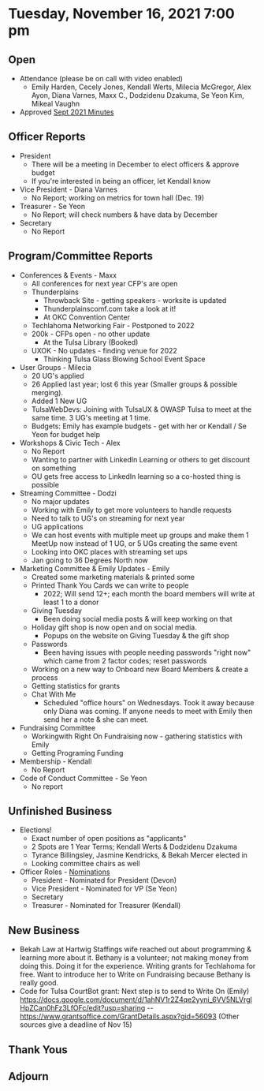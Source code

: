 # Tuesday, November 16, 2021 7:00 pm

## Open

- Attendance (please be on call with video enabled)
	- Emily Harden, Cecely Jones, Kendall Werts, Milecia McGregor, Alex Ayon, Diana Varnes, Maxx C., Dodzidenu Dzakuma, Se Yeon Kim, Mikeal Vaughn
- Approved [Sept 2021 Minutes](https://github.com/techlahoma/board_meetings/blob/master/2021/09_Sept_Minutes.md)


## Officer Reports

- President
	- There will be a meeting in December to elect officers & approve budget 
	- If you're interested in being an officer, let Kendall know 
- Vice President - Diana Varnes
	- No Report; working on metrics for town hall (Dec. 19)
- Treasurer - Se Yeon 
	- No Report; will check numbers & have data by December 
- Secretary 
	- No Report

## Program/Committee Reports

- Conferences & Events - Maxx
	- All conferences for next year CFP's are open 
	- Thunderplains 
		- Throwback Site - getting speakers - worksite is updated 
		- Thunderplainscomf.com   take a look at it! 
		- At OKC Convention Center 
	- Techlahoma Networking Fair - Postponed to 2022 
	- 200k - CFPs open - no other update 
		- At the Tulsa Library (Booked)
	- UXOK - No updates - finding venue for 2022 
		- Thinking Tulsa Glass Blowing School Event Space
- User Groups - Milecia
	- 20 UG's applied 
	- 26 Applied last year; lost 6 this year (Smaller groups & possible merging). 
	- Added 1 New UG 
	- TulsaWebDevs: Joining with TulsaUX & OWASP Tulsa to meet at the same time. 3 UG's meeting at 1 time. 
	- Budgets: Emily has example budgets - get with her or Kendall / Se Yeon for budget help 
- Workshops & Civic Tech - Alex
	- No Report
	- Wanting to partner with LinkedIn Learning or others to get discount on something 
	- OU gets free access to LinkedIn learning so a co-hosted thing is possible 
- Streaming Committee - Dodzi 
	- No major updates
	- Working with Emily to get more volunteers to handle requests 
	- Need to talk to UG's on streaming for next year 
	- UG applications
	- We can host events with multiple meet up groups and make them 1 MeetUp now instead of 1 UG, or 5 UGs creating the same event 
	- Looking into OKC places with streaming set ups 
	- Jan going to 36 Degrees North now 
- Marketing Committee & Emily Updates - Emily
	- Created some marketing materials & printed some 
	- Printed Thank You Cards we can write to people 
		- 2022; Will send 12+; each month the board members will write at least 1 to a donor
	- Giving Tuesday 
		- Been doing social media posts & will keep working on that 
	- Holiday gift shop is now open and on social media. 
		- Popups on the website on Giving Tuesday & the gift shop 
	- Passwords
		- Been having issues with people needing passwords "right now" which came from 2 factor codes; reset passwords 
	- Working on a new way to Onboard new Board Members & create a process 
	- Getting statistics for grants 
	- Chat With Me
		- Scheduled "office hours" on Wednesdays. Took it away because only Diana was coming. If anyone needs to meet with Emily then send her a note & she can meet. 
- Fundraising Committee 
	- Workingwith Right On Fundraising now - gathering statistics with Emily 
	- Getting Programing Funding 
- Membership - Kendall
	- No Report
- Code of Conduct Committee - Se Yeon
	- No report

## Unfinished Business
- Elections!
	- Exact number of open positions as "applicants" 
	- 2 Spots are 1 Year Terms; Kendall Werts & Dodzidenu Dzakuma
	- Tyrance Billingsley, Jasmine Kendricks, & Bekah Mercer elected in 
	- Looking committee chairs as well 
- Officer Roles - [Nominations](https://docs.google.com/spreadsheets/d/1jRNdkFpPmqW3UO-49xZXssErVVT2nP62H39R_W43MR4/edit?usp=sharing) 
	- President - Nominated for President (Devon) 
	- Vice President - Nominated for VP (Se Yeon)
	- Secretary 
	- Treasurer - Nominated for Treasurer (Kendall) 

## New Business
- Bekah Law at Hartwig Staffings wife reached out about programming & learning more about it. Bethany is a volunteer; not making money from doing this. Doing it for the experience. Writing grants for Techlahoma for free. Want to introduce her to Write on Fundraising because Bethany is really good. 
- Code for Tulsa CourtBot grant: Next step is to send to Write On (Emily) https://docs.google.com/document/d/1ahNV1r2Z4qe2yyni_6VV5NLVrglHpZCan0hFz3LfOFc/edit?usp=sharing
-- https://www.grantsoffice.com/GrantDetails.aspx?gid=56093 (Other sources give a deadline of Nov 15)


## Thank Yous

## Adjourn
